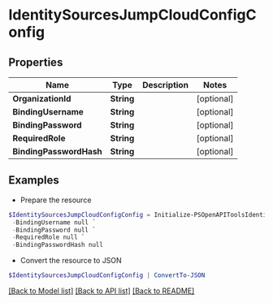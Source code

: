 # IdentitySourcesJumpCloudConfigConfig
## Properties

Name | Type | Description | Notes
------------ | ------------- | ------------- | -------------
**OrganizationId** | **String** |  | [optional] 
**BindingUsername** | **String** |  | [optional] 
**BindingPassword** | **String** |  | [optional] 
**RequiredRole** | **String** |  | [optional] 
**BindingPasswordHash** | **String** |  | [optional] 

## Examples

- Prepare the resource
```powershell
$IdentitySourcesJumpCloudConfigConfig = Initialize-PSOpenAPIToolsIdentitySourcesJumpCloudConfigConfig  -OrganizationId null `
 -BindingUsername null `
 -BindingPassword null `
 -RequiredRole null `
 -BindingPasswordHash null
```

- Convert the resource to JSON
```powershell
$IdentitySourcesJumpCloudConfigConfig | ConvertTo-JSON
```

[[Back to Model list]](../README.md#documentation-for-models) [[Back to API list]](../README.md#documentation-for-api-endpoints) [[Back to README]](../README.md)


